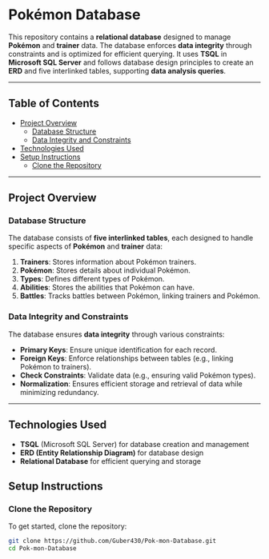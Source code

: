 # Pokémon Database

This repository contains a **relational database** designed to manage **Pokémon** and **trainer** data. The database enforces **data integrity** through constraints and is optimized for efficient querying. It uses **TSQL** in **Microsoft SQL Server** and follows database design principles to create an **ERD** and five interlinked tables, supporting **data analysis queries**.

---

## Table of Contents
- [Project Overview](#project-overview)
  - [Database Structure](#database-structure)
  - [Data Integrity and Constraints](#data-integrity-and-constraints)
- [Technologies Used](#technologies-used)
- [Setup Instructions](#setup-instructions)
  - [Clone the Repository](#clone-the-repository)

---

## Project Overview

### Database Structure
The database consists of **five interlinked tables**, each designed to handle specific aspects of **Pokémon** and **trainer** data:
1. **Trainers**: Stores information about Pokémon trainers.
2. **Pokémon**: Stores details about individual Pokémon.
3. **Types**: Defines different types of Pokémon.
4. **Abilities**: Stores the abilities that Pokémon can have.
5. **Battles**: Tracks battles between Pokémon, linking trainers and Pokémon.

### Data Integrity and Constraints
The database ensures **data integrity** through various constraints:
- **Primary Keys**: Ensure unique identification for each record.
- **Foreign Keys**: Enforce relationships between tables (e.g., linking Pokémon to trainers).
- **Check Constraints**: Validate data (e.g., ensuring valid Pokémon types).
- **Normalization**: Ensures efficient storage and retrieval of data while minimizing redundancy.

---

## Technologies Used
- **TSQL** (Microsoft SQL Server) for database creation and management
- **ERD (Entity Relationship Diagram)** for database design
- **Relational Database** for efficient querying and storage

## Setup Instructions

### Clone the Repository
To get started, clone the repository:
```bash
git clone https://github.com/Guber430/Pok-mon-Database.git
cd Pok-mon-Database
